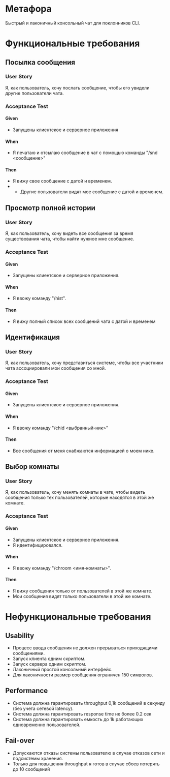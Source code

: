 # Метафора
Быстрый и лаконичный консольный чат для поклонников CLI.

# Функциональные требования


## Посылка сообщения
### User Story
Я, как пользователь, хочу послать сообщение, чтобы его увидели другие пользователи чата.

### Acceptance Test

#### Given
- Запущены клиентское и серверное приложения

#### When
- Я печатаю и отсылаю сообщение в чат с помощью
команды "/snd <сообщение>"

#### Then
- Я вижу свое сообщение с датой и временем.
- - Другие пользователи видят мое сообщение с датой и временем.

## Просмотр полной истории 
### User Story
Я, как пользователь, хочу видеть все сообщения за время существования чата, чтобы найти нужное мне сообщение.

### Acceptance Test 
#### Given
- Запущены клиентское и серверное приложения. 

#### When
- Я ввожу команду "/hist".

#### Then
- Я вижу полный список всех сообщений чата с датой и временем

## Идентификация 
### User Story
Я, как пользователь, хочу представиться системе, чтобы все участники чата ассоциировали мои сообщения со мной.

### Acceptance Test 

#### Given
- Запущены клиентское и серверное приложения. 

#### When
- Я ввожу команду "/chid <выбранный-ник>" 

#### Then
- Все сообщения от меня снабжаются информацией о моем нике.

## Выбор комнаты 
### User Story
Я, как пользователь, хочу менять комнаты в чате, чтобы видеть сообщения только тех пользователей, которые находятся в этой же комнате.

### Acceptance Test 
#### Given
- Запущены клиентское и серверное приложения.
- Я идентифицировался. 

#### When
- Я ввожу команду "/chroom <имя-комнаты>". 

#### Then
- Я вижу сообщения только от пользователей в этой же комнате.
- Мои сообщения видят только пользователи в этой же комнате.

# Нефункциональные требования
## Usability
- Процесс ввода сообщения не должен прерываться приходящими сообщениями.
- Запуск клиента одним скриптом.
- Запуск сервера одним скриптом.
- Лаконичный простой консольный интерфейс.
- Для лаконичности размер сообщения ограничен 150
символов.

## Performance
- Система должна гарантировать throughput 0,1k сообщений в секунду (без учета сетевой latency).
- Система должна гарантировать response time не более 0.2 сек
- Система должна гарантировать емкость до 1k работающих одновременно пользователей.

## Fail-over
- Допускаются отказы системы пользователю в случае отказов сети и подсистемы хранения.
- Только для повышения throughput я готов в случае сбоев потерять до 10 сообщений